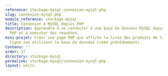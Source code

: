 ```yaml
---
reference: stockage-mysql-connexion-mysql-php
slug: connexion-mysql-php
module_reference: stockage-mysql
title: Connexion à MySQL depuis PHP
description: Apprendre à se connecter à une base de données MySQL depuis un script
  PHP et à exécuter des requêtes.
mini-projet: Créer une page PHP qui affiche la liste des produits de la boutique en
  ligne (en utilisant la base de données créée précédemment).
Contenu: ''
order: 17
directory: stockage-mysql
permalink: stockage-mysql/connexion-mysql-php
layout: units
---
```

